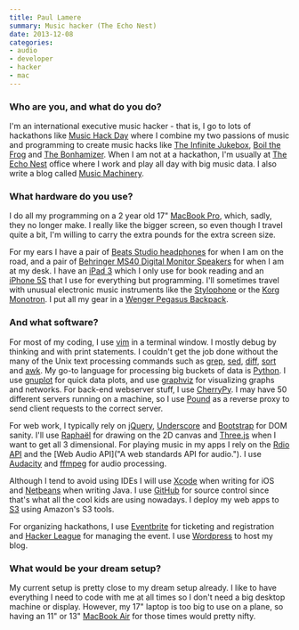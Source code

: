 ```yaml
---
title: Paul Lamere
summary: Music hacker (The Echo Nest)
date: 2013-12-08
categories:
- audio
- developer
- hacker
- mac
---
```


### Who are you, and what do you do?

I'm an international executive music hacker - that is, I go to lots of hackathons like [Music Hack Day](http://musichackday.org/ "The Music Hack Day site.") where I combine my two passions of music and programming to create music hacks like [The Infinite Jukebox](http://labs.echonest.com/Uploader/index.html "A hack that generates a never-ending always-changing version of an uploaded song."), [Boil the Frog](http://static.echonest.com/frog/ "A hack that generates two seamless playlists of different artists.") and [The Bonhamizer](http://static.echonest.com/bonhamizer/ "A hack that re-renders a song as though Led Zepplin's drummer was playing in it."). When I am not at a hackathon, I'm usually at [The Echo Nest](http://the.echonest.com/ "The Echo Nest site.") office where I work and play all day with big music data. I also write a blog called [Music Machinery](http://musicmachinery.com/ "Paul's music weblog").

### What hardware do you use?

I do all my programming on a 2 year old 17" [MacBook Pro][macbook-pro], which, sadly, they no longer make. I really like the bigger screen, so even though I travel quite a bit, I'm willing to carry the extra pounds for the extra screen size.

For my ears I have a pair of [Beats Studio headphones][studio] for when I am on the road, and a pair of [Behringer MS40 Digital Monitor Speakers][ms40] for when I am at my desk. I have an [iPad 3][ipad-3] which I only use for book reading and an [iPhone 5S][iphone-5s] that I use for everything but programming. I'll sometimes travel with unusual electronic music instruments like the [Stylophone][] or the [Korg Monotron][monotron]. I put all my gear in a [Wenger Pegasus Backpack][pegasus].

### And what software?

For most of my coding, I use [vim][] in a terminal window. I mostly debug by thinking and with print statements. I couldn't get the job done without the many of the Unix text processing commands such as [grep][], [sed][], [diff][], [sort][] and [awk][]. My go-to language for processing big buckets of data is [Python][]. I use [gnuplot][] for quick data plots, and use [graphviz][] for visualizing graphs and networks. For back-end webserver stuff, I use [CherryPy][]. I may have 50 different servers running on a machine, so I use [Pound][] as a reverse proxy to send client requests to the correct server.

For web work, I typically rely on [jQuery][], [Underscore][] and [Bootstrap][] for DOM sanity. I'll use [Raphaël][raphael] for drawing on the 2D canvas and [Three.js][] when I want to get all 3 dimensional. For playing music in my apps I rely on the [Rdio API](http://www.rdio.com/developers/docs/ "Rdio's API documentation.") and the [Web Audio API]("A web standards API for audio."). I use [Audacity][] and [ffmpeg][] for audio processing. 

Although I tend to avoid using IDEs I will use [Xcode][] when writing for iOS and [Netbeans][] when writing Java. I use [GitHub][] for source control since that's what all the cool kids are using nowadays. I deploy my web apps to [S3][] using Amazon's S3 tools.

For organizing hackathons, I use [Eventbrite][] for ticketing and registration and [Hacker League][hacker-league] for managing the event. I use [Wordpress][] to host my blog.

### What would be your dream setup?

My current setup is pretty close to my dream setup already. I like to have everything I need to code with me at all times so I don't need a big desktop machine or display. However, my 17" laptop is too big to use on a plane, so having an 11" or 13" [MacBook Air][macbook-air] for those times would pretty nifty.

[audacity]: https://sourceforge.net/projects/audacity/ "An open-source, cross-platform audio editor."
[awk]: https://en.wikipedia.org/wiki/AWK "Data formatting language/software."
[bootstrap]: https://getbootstrap.com/ "A front-end web framework."
[cherrypy]: https://www.cherrypy.org/ "A Python-based web framework."
[diff]: https://en.wikipedia.org/wiki/Diff "A command-line tool for comparing the differences between files."
[eventbrite]: https://www.eventbrite.com/ "An event-hosting service."
[ffmpeg]: http://www.ffmpeg.org/ "Comprehensive audio/video software."
[github]: https://github.com/ "A Git code repository service."
[gnuplot]: http://www.gnuplot.info/ "A command-line graphing tool."
[graphviz]: https://www.graphviz.org/ "A tool for creating graphs."
[grep]: http://www.gnu.org/software/grep/ "A command-line tool for pattern matching in files."
[hacker-league]: http://web.archive.org/web/20221204113431/https://www.hackerleague.org/ "A service for organising hackathons."
[ipad-3]: https://www.apple.com/ipad/ "A tablet device with a retina display."
[iphone-5s]: https://en.wikipedia.org/wiki/IPhone_5S "A smartphone."
[jquery]: https://jquery.com/ "A Javascript framework."
[macbook-air]: https://www.apple.com/macbook-air/ "A very thin laptop."
[macbook-pro]: https://www.apple.com/macbook-pro/ "A laptop."
[monotron]: http://web.archive.org/web/20160508065846/http://www.amazon.com/Korg-Monotron-Analogue-Ribbon-Synthesizer/dp/B003DX96TW "An analog synth."
[ms40]: http://web.archive.org/web/20150914172802/http://www.behringer.com/EN/Products/MS40.aspx "Digital monitor speakers."
[netbeans]: https://en.wikipedia.org/wiki/NetBeans "A Java programming IDE."
[pegasus]: http://web.archive.org/web/20230813234322/https://www.wenger.ch/global/en "A computer backpack."
[pound]: http://www.apsis.ch/pound/ "Reverse proxy and load balancer software."
[python]: https://www.python.org/ "An interpreted scripting language."
[raphael]: https://dmitrybaranovskiy.github.io/raphael/ "A Javascript library for working with vector graphics."
[s3]: https://aws.amazon.com/s3/ "Cloud-based Internet storage magic."
[sed]: http://www.gnu.org/software/sed/ "Text filtering software."
[sort]: https://en.wikipedia.org/wiki/Sort_%28Unix%29 "A command-line tool for sorting input."
[studio]: http://web.archive.org/web/20150511044753/http://www.beatsbydre.com:80/headphones/beats-beatsstudio "Fancy over-the-ear headphones."
[stylophone]: https://en.wikipedia.org/wiki/Stylophone "A miniature synthesiser."
[three.js]: https://threejs.org/ "A Javascript 3D library."
[underscore]: https://underscorejs.org/ "A Javascript utility framework."
[vim]: https://www.vim.org/ "A command-line text editor."
[wordpress]: https://wordpress.com/ "Weblog publishing software."
[xcode]: https://en.wikipedia.org/wiki/Xcode "An IDE for Mac developers."

